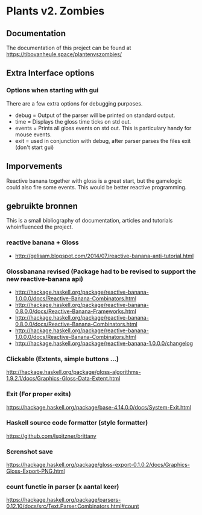# Plants v2. Zombies
## Documentation
The documentation of this project can be found at https://tibovanheule.space/plantenvszombies/

## Extra Interface options
### Options when starting with gui
There are a few extra options for debugging purposes.
 - debug = Output of the parser will be printed on standard output. 
 - time = Displays the gloss time ticks on std out.
 - events = Prints all gloss events on std out. This is particulary handy for mouse events.
 - exit = used in conjunction with debug, after parser parses the files exit (don't start gui)

## Imporvements
Reactive banana together with gloss is a great start, but the gamelogic could also fire some events. This would be better reactive programming.

## gebruikte bronnen
This is a small bibliography of documentation, articles and tutorials whoinfluenced the project.
### reactive banana + Gloss
- http://gelisam.blogspot.com/2014/07/reactive-banana-anti-tutorial.html
### Glossbanana revised (Package had to be revised to support the new reactive-banana api)
- http://hackage.haskell.org/package/reactive-banana-1.0.0.0/docs/Reactive-Banana-Combinators.html
- http://hackage.haskell.org/package/reactive-banana-0.8.0.0/docs/Reactive-Banana-Frameworks.html
- http://hackage.haskell.org/package/reactive-banana-0.8.0.0/docs/Reactive-Banana-Combinators.html
- http://hackage.haskell.org/package/reactive-banana-1.0.0.0/docs/Reactive-Banana-Combinators.html
- http://hackage.haskell.org/package/reactive-banana-1.0.0.0/changelog
### Clickable (Extents, simple buttons ...)
http://hackage.haskell.org/package/gloss-algorithms-1.9.2.1/docs/Graphics-Gloss-Data-Extent.html
### Exit (For proper exits)
https://hackage.haskell.org/package/base-4.14.0.0/docs/System-Exit.html
### Haskell source code formatter (style formatter)
https://github.com/lspitzner/brittany
### Screnshot save
https://hackage.haskell.org/package/gloss-export-0.1.0.2/docs/Graphics-Gloss-Export-PNG.html
### count functie in parser (x aantal keer)
https://hackage.haskell.org/package/parsers-0.12.10/docs/src/Text.Parser.Combinators.html#count
